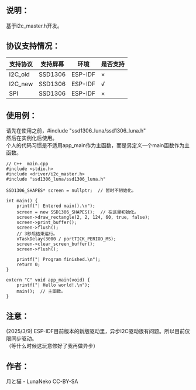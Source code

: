 ## 说明：
基于i2c_master.h开发。

## 协议支持情况：

| 支持协议  | 支持屏幕 | 环境     | 是否支持 |
| -------- | -------- | -------- | -------- |
| I2C_old  | SSD1306  | ESP-IDF  | ×        |
| I2C_new  | SSD1306  | ESP-IDF  | √        |
| SPI      | SSD1306  | ESP-IDF  | ×        |


## 使用例：
请先在使用之前，#include "ssd1306_luna/ssd1306_luna.h" <br>
然后在实例化后使用。<br>
个人的代码习惯是不适用app_main作为主函数，而是另定义一个main函数作为主函数。<br>

```
// C++  main.cpp
#include <stdio.h>
#include <driver/i2c_master.h>
#include "ssd1306_luna/ssd1306_luna.h"

SSD1306_SHAPES* screen = nullptr;  // 暂时不初始化。

int main() {
    printf("| Entered main().\n");
    screen = new SSD1306_SHAPES();  // 在这里初始化。
    screen->draw_rectangle(2, 2, 124, 60, true, false);
    screen->print_buffer();
    screen->flush();
    // 3秒后结束运行。
    vTaskDelay(3000 / portTICK_PERIOD_MS);
    screen->clear_screen_buffer();
    screen->flush();

    printf("| Program finished.\n");
    return 0;
}

extern "C" void app_main(void) {
    printf("| Hello world!.\n");
    main();  // 主函数。
}

```

## 注意：
(2025/3/9) 
ESP-IDF目前版本的新版驱动里，异步I2C驱动很有问题。所以目前仅限同步驱动。<br>
（等什么时候这玩意修好了我再做异步）

## 作者：
月と猫 - LunaNeko
CC-BY-SA
